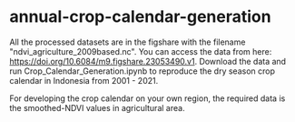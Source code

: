 # annual-crop-calendar-generation
All the processed datasets are in the figshare with the filename "ndvi_agriculture_2009based.nc". You can access the data from here: https://doi.org/10.6084/m9.figshare.23053490.v1. Download the data and run Crop_Calendar_Generation.ipynb to reproduce the dry season crop calendar in Indonesia from 2001 - 2021.

For developing the crop calendar on your own region, the required data is the smoothed-NDVI values in agricultural area.
